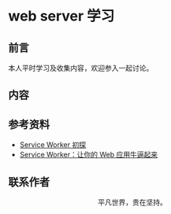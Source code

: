 # web server 学习

## 前言

本人平时学习及收集内容，欢迎参入一起讨论。

## 内容

## 参考资料

- [Service Worker 初探](https://mp.weixin.qq.com/s/cNgC0uDrILaFY5TFL_Bglw)
- [Service Worker：让你的 Web 应用牛逼起来](https://mp.weixin.qq.com/s/IhMyaCYrTAXJcKSPSnEOjw)

## 联系作者

<div align="center">
    <p>
        平凡世界，贵在坚持。
    </p>
    <img :src="$withBase('/about/contact.png')" />
</div>
